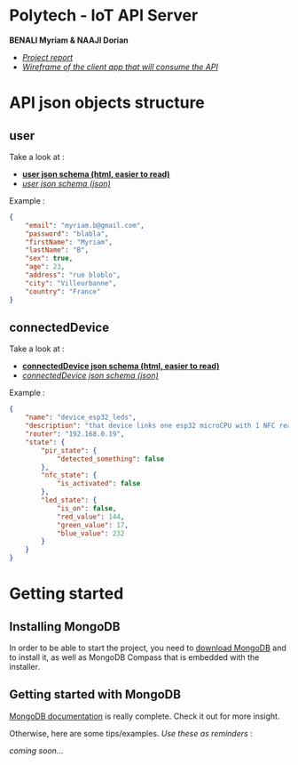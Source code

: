 # Polytech - IoT API Server
**BENALI Myriam & NAAJI Dorian**


- [_Project report_](https://etuunivlyon1fr-my.sharepoint.com/:w:/g/personal/dorian_naaji_etu_univ-lyon1_fr/EQfUNHM7-KVDkyjKl9hqu0cBM_7lnZkNISpM6ZLtHlbqIA?e=0QjyKM)
- [_Wireframe of the client app that will consume the API_](https://app.moqups.com/3cfPlxezOO/view/page/ae8fe8eb0)

# API json objects structure

## user

Take a look at :
- [**user json schema (html, easier to read)**](doc/json-structure/user-schema.html)
- [_user json schema (json)_](doc/json-structure/user-schema.json)

Example :

```json
{
    "email": "myriam.b@gmail.com",
    "password": "blabla",
    "firstName": "Myriam",
    "lastName": "B",
    "sex": true,
    "age": 23,
    "address": "rue bloblo",
    "city": "Villeurbanne",
    "country": "France"
}
```


## connectedDevice

Take a look at :
- [**connectedDevice json schema (html, easier to read)**](doc/json-structure/connectedDevice-schema.html)
- [_connectedDevice json schema (json)_](doc/json-structure/connectedDevice-schema.json)

Example :

```json
{
    "name": "device_esp32_leds",
    "description": "that device links one esp32 microCPU with 1 NFC reader, 1 motion sensor and 3 LEDs.",
    "router": "192.168.0.19",
    "state": {
        "pir_state": {
            "detected_something": false
        },
        "nfc_state": {
            "is_activated": false
        },
        "led_state": {
            "is_on": false,
            "red_value": 144,
            "green_value": 17,
            "blue_value": 232
        }
    }
}
```


# Getting started

## Installing MongoDB

In order to be able to start the project, you need to [download MongoDB](https://fastdl.mongodb.org/windows/mongodb-windows-x86_64-4.4.2-signed.msi) and to install it, as well as MongoDB Compass that is embedded
with the installer.

## Getting started with MongoDB

[MongoDB documentation](https://docs.mongodb.com/manual/tutorial/getting-started/) is really complete.
Check it out for more insight.

Otherwise, here are some tips/examples. _Use these as reminders_ :

_coming soon..._
